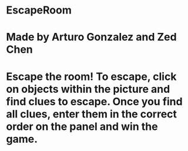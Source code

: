 # EscapeRoom

# Made by Arturo Gonzalez and Zed Chen

# Escape the room! To escape, click on objects within the picture and find clues to escape. Once you find all clues, enter them in the correct order on the panel and win the game.
